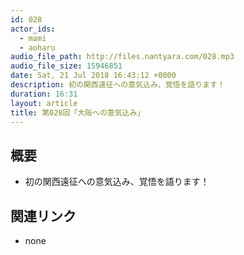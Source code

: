 ```yaml
---
id: 028
actor_ids:
  - mami
  - aoharu
audio_file_path: http://files.nantyara.com/028.mp3
audio_file_size: 15946851
date: Sat, 21 Jul 2018 16:43:12 +0000
description: 初の関西遠征への意気込み、覚悟を語ります！
duration: 16:31
layout: article
title: 第028回「大阪への意気込み」
---
```

## 概要

* 初の関西遠征への意気込み、覚悟を語ります！

## 関連リンク

* none
